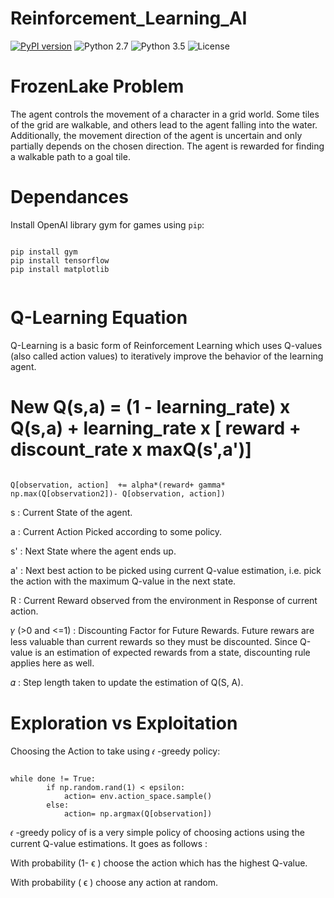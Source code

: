 # Reinforcement_Learning_AI

[![PyPI version](https://badge.fury.io/py/TwitterFollowBot.svg)](https://badge.fury.io/py/TwitterFollowBot)
![Python 2.7](https://img.shields.io/badge/python-2.7-blue.svg)
![Python 3.5](https://img.shields.io/badge/python-3.5-blue.svg)
![License](https://img.shields.io/badge/license-GPLv3-blue.svg)

# FrozenLake Problem

The agent controls the movement of a character in a grid world. 
Some tiles of the grid are walkable, and others lead to the agent falling into the water. 
Additionally, the movement direction of the agent is uncertain and only partially depends on the chosen direction. 
The agent is rewarded for finding a walkable path to a goal tile.

# Dependances

Install OpenAI library gym for games using `pip`:
 ```
 
 pip install gym
 pip install tensorflow
 pip install matplotlib
   
 
 ```

# Q-Learning Equation

Q-Learning is a basic form of Reinforcement Learning which uses Q-values (also called action values) to iteratively improve the behavior of the learning agent.

# New Q(s,a) = (1 - learning_rate) x Q(s,a) + learning_rate x [ reward + discount_rate x maxQ(s',a')]
 
 ```
 
 Q[observation, action]  += alpha*(reward+ gamma* np.max(Q[observation2])- Q[observation, action])
 ```

s : Current State of the agent.

a : Current Action Picked according to some policy.

s' : Next State where the agent ends up.

a' : Next best action to be picked using current Q-value estimation, i.e. pick the action with the maximum Q-value in the next state.

R : Current Reward observed from the environment in Response of current action.

𝛾 (>0 and <=1) : Discounting Factor for Future Rewards. Future rewars are less valuable than current rewards so they must be discounted.
Since Q-value is an estimation of expected rewards from a state, discounting rule applies here as well.

𝛼 : Step length taken to update the estimation of Q(S, A).

# Exploration vs Exploitation

Choosing the Action to take using 𝜖 -greedy policy:
```

while done != True:
        if np.random.rand(1) < epsilon:
            action= env.action_space.sample()
        else:
            action= np.argmax(Q[observation])
```

𝜖 -greedy policy of is a very simple policy of choosing actions using the current Q-value estimations. It goes as follows :

With probability (1-  ϵ  ) choose the action which has the highest Q-value.

With probability ( ϵ ) choose any action at random.
